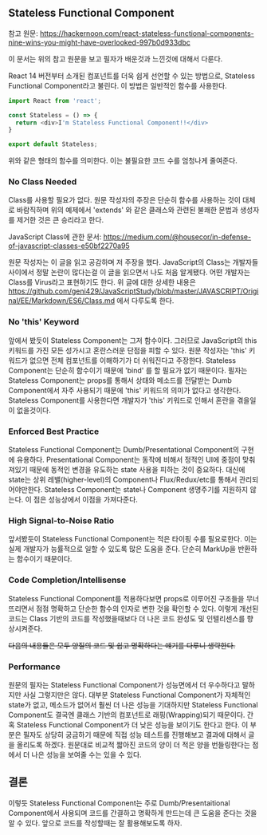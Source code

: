 ## Stateless Functional Component
참고 원문: https://hackernoon.com/react-stateless-functional-components-nine-wins-you-might-have-overlooked-997b0d933dbc

이 문서는 위의 참고 원문을 보고 필자가 배운것과 느낀것에 대해서 다룬다.

React 14 버전부터 소개된 컴포넌트를 더욱 쉽게 선언할 수 있는 방법으로, Stateless Functional Component라고 불린다. 이 방법은 일반적인 함수를 사용한다.
```javascript
import React from 'react';

const Stateless = () => {
  return <div>I'm Stateless Functional Component!!</div>
}

export default Stateless;
```
위와 같은 형태의 함수를 의미한다. 이는 불필요한 코드 수를 엄청나게 줄여준다.

### No Class Needed
Class를 사용할 필요가 없다. 원문 작성자의 주장은 단순히 함수를 사용하는 것이 대체로 바람직하며 위의 예제에서 'extends' 와 같은 클래스와 관련된 불쾌한 문법과 생성자를 제거한 것은 큰 승리라고 한다.

JavaScript Class에 관한 문서:  https://medium.com/@housecor/in-defense-of-javascript-classes-e50bf2270a95

원문 작성자는 이 글을 읽고 공감하며 저 주장을 했다. JavaScript의 Class는 개발자들 사이에서 정말 논란이 많다는걸 이 글을 읽으면서 나도 처음 알게됐다. 어떤 개발자는 Class를 Virus라고 표현하기도 한다. 위 글에 대한 상세한 내용은 https://github.com/geni429/JavaScriptStudy/blob/master/JAVASCRIPT/Original/EE/Markdown/ES6/Class.md 에서 다루도록 한다.

### No 'this' Keyword
앞에서 봤듯이 Stateless Component는 그저 함수이다. 그러므로 JavaScript의 this 키워드를 가진 모든 성가시고 혼란스러운 단점을 피할 수 있다. 원문 작성자는 'this' 키워드가 없으면 전체 컴포넌트를 이해하기가 더 쉬워진다고 주장한다. Stateless Component는 단순히 함수이기 때문에 'bind' 를 할 필요가 없기 때문이다. 필자는 Stateless Component는 props를 통해서 상태와 메소드를 전달받는 Dumb Component에서 자주 사용되기 때문에 'this' 키워드의 의미가 없다고 생각한다. Stateless Component를 사용한다면 개발자가 'this' 키워드로 인해서 혼란을 겪을일이 없을것이다.

### Enforced Best Practice
Stateless Functional Component는 Dumb/Presentational Component의 구현에 유용하다. Presentational Component는 동작에 비해서 정적인 UI에 중점이 맞춰져있기 때문에 동적인 변경을 유도하는 state 사용을 피하는 것이 중요하다. 대신에 state는 상위 레밸(higher-level)의 Component나 Flux/Redux/etc를 통해서 관리되어야만한다. Stateless Component는 state나 Component 생명주기를 지원하지 않는다. 이 점은 성능상에서 이점을 가져다준다.

### High Signal-to-Noise Ratio
앞서봤듯이 Stateless Functional Component는 적은 타이핑 수를 필요로한다. 이는 실제 개발자가 능률적으로 일할 수 있도록 많은 도움을 준다. 단순히 MarkUp을 반환하는 함수이기 때문이다.

### Code Completion/Intellisense
Stateless Functional Component를 적용하다보면 props로 이루어진 구조들을 무너뜨리면서 점점 명확하고 단순한 함수의 인자로 변한 것을 확인할 수 있다. 이렇게 개선된 코드는 Class 기반의 코드를 작성했을때보다 더 나은 코드 완성도 및 인텔리센스를 향상시켜준다.

<s>다음의 내용들은 모두 양질의 코드 및 쉽고 명확하다는 얘기를 다루니 생략한다.</s>

### Performance
원문의 필자는 Stateless Functional Component가 성능면에서 더 우수하다고 말하지만 사실 그렇지만은 않다. 대부분 Stateless Functional Component가 자체적인 state가 없고, 메소드가 없어서 훨씬 더 나은 성능을 기대하지만 Stateless Functional Component도 결국엔 클래스 기반의 컴포넌트로 래핑(Wrapping)되기 때문이다. 간혹 Stateless Functional Component가 더 낮은 성능을 보이기도 한다고 한다. 이 부분은 필자도 상당히 궁금하기 때문에 직접 성능 테스트를 진행해보고 결과에 대해서 글을 올리도록 하겠다. 원문대로 비교적 짧아진 코드의 양이 더 적은 양을 번들링한다는 점에서 더 나은 성능을 보여줄 수는 있을 수 있다.

## 결론
이렇듯 Stateless Functional Component는 주로 Dumb/Presentaitional Component에서 사용되며 코드를 간결하고 명확하게 만드는데 큰 도움을 준다는 것을 알 수 있다. 앞으로 코드를 작성할때는 잘 활용해보도록 하자.